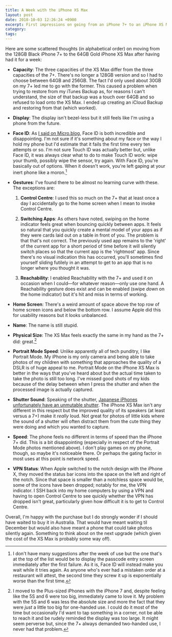 ```yaml
---
title: A Week with the iPhone XS Max
layout: post
date: 2018-10-03 12:26:24 +0900
excerpt: First impressions on going from an iPhone 7+ to an iPhone XS Max.
category: 
tags: 
---
```


Here are some scattered thoughts (in alphabetical order) on moving from the 128GB Black iPhone 7+ to the 64GB Gold iPhone XS Max after having had it for a week:

- **Capacity**: The three capacities of the XS Max differ from the three capacities of the 7+. There's no longer a 128GB version and so I had to choose between 64GB and 256GB. The fact I'd only used about 30GB on my 7+ led me to go with the former. This caused a problem when trying to restore from my iTunes Backup as, for reasons I can't understand, the size of that backup was a touch over 64GB and so refused to load onto the XS Max. I ended up creating an iCloud Backup and restoring from that (which worked).

- **Display**: The display isn't bezel-less but it still feels like I'm using a phone from the future.

- **Face ID**: As [I said on Micro.blog][mbp], Face ID is both incredible and disappointing. I'm not sure if it's something about my face or the way I hold my phone but I'd estimate that it fails the first time every ten attempts or so. I'm not sure Touch ID was actually better but, unlike Face ID, it was always clear what to do to make Touch ID work: wipe your thumb, possibly wipe the sensor, try again. With Face ID, you're basically out of options. When it doesn't work, you're left gaping at your inert phone like a moron.[^1]

[mbp]: http://updates.inqk.net/2018/10/03/face-id-is.html

- **Gestures**: I've found there to be almost no learning curve with these. The exceptions are:

   1. **Control Centre**: I used this so much on the 7+ that at least once a day I accidentally go to the home screen when I mean to invoke Control Centre.
   
   2. **Switching Apps**: As others have noted, swiping on the home indicator feels great when bouncing quickly between apps. It feels so natural that you quickly create a mental model of your apps as if they were cards laid out on a table in front of you. The problem is that that's not correct. The previously used app remains to the 'right' of the current app for a short period of time before it will silently switch places so that the current app is the 'rightmost' app. Since there's no visual indication this has occurred, you'll sometimes find yourself sliding futilely in an attempt to get to an app that is no longer where you thought it was.
   
   3. **Reachability**: I enabled Reachability with the 7+ and used it on occasion when I could—for whatever reason—only use one hand. A Reachability gesture does exist and can be enabled (swipe _down_ on the home indicator) but it's hit and miss in terms of working.

- **Home Screen**: There's a weird amount of space above the top row of home screen icons and below the bottom row. I assume Apple did this for usability reasons but it looks unbalanced.

- **Name**: The name is still stupid. 

- **Physical Size**: The XS Max feels exactly the same in my hand as the 7+ did: great.[^2]

- **Portrait Mode Speed**: Unlike apparently all of tech punditry, I like Portrait Mode. My iPhone is my only camera and being able to take photos of my children with something that approaches the quality of a DSLR is of huge appeal to me. Portrait Mode on the iPhone XS Max is better in the ways that you've heard about but the actual time taken to take the photo is still too long. I've missed good shots of my kids because of the delay between when I press the shutter and when the processed image is actually captured.

- **Shutter Sound**: Speaking of the shutter, [Japanese iPhones unfortunately have an unmutable shutter][jus]. The iPhone XS Max isn't any different in this respect but the improved quality of its speakers (at least versus a 7+) make it _really_ loud. Not great for photos of little kids where the sound of a shutter will often distract them from the cute thing they were doing and which you wanted to capture.

[jus]: http://articles.inqk.net/2018/02/09/japan-iphone-shutter.html

- **Speed**: The phone feels no different in terms of speed than the iPhone 7+ did. This is a bit disappointing (especially in respect of the Portrait Mode photos mentioned above). I don't play games on my phone, though, so maybe it's noticeable there. Or perhaps the gating factor in most uses at this point is network speed.
 
- **VPN Status**: When Apple switched to the notch design with the iPhone X, they moved the status bar icons into the space on the left and right of the notch. Since that space is smaller than a notchless space would be, some of the icons have been dropped; notably for me, the VPN indicator. I SSH back into my home computers by using a VPN and having to open Control Centre to see quickly whether the VPN has dropped isn't great, particularly given how difficult it is to get to Control Centre.

Overall, I'm happy with the purchase but I do strongly wonder if I should have waited to buy it in Australia. That would have meant waiting til December but would also have meant a phone that could take photos silently again. Something to think about on the next upgrade (which given the cost of the XS Max is probably some way off).

[^1]: I don't have many suggestions after the week of use but the one that's at the top of the list would be to display the passcode entry screen immediately after the first failure. As it is, Face ID will instead make you wait while it tries again. As anyone who's ever had a mistaken order at a restaurant will attest, the second time they screw it up is exponentially worse than the first time.

[^2]: I moved to the Plus-sized iPhones with the iPhone 7 and, despite feeling like the 5S and 6 were too big, immediately came to love it. My problem with the 5S and 6 was less the absolute size and more the fact that they were _just_ a little too big for one-handed use. I could do it most of the time but occasionally I'd want to tap something in a corner, not be able to reach it and be rudely reminded the display was too large. It might seem perverse but, since the 7+ always demanded two-handed use, I never had that problem.